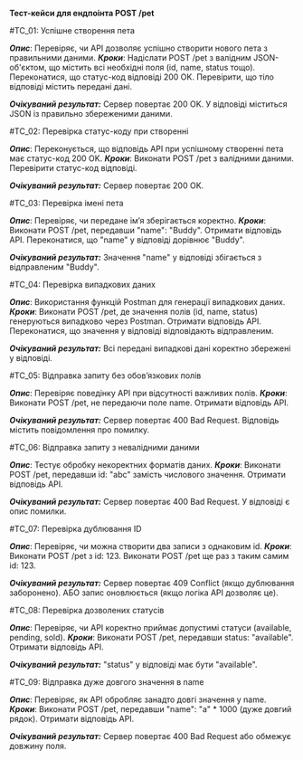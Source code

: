 **Тест-кейси для ендпоінта POST /pet**

#TC_01: Успішне створення пета

***Опис***: Перевіряє, чи API дозволяє успішно створити нового пета з правильними даними.
***Кроки***:
Надіслати POST /pet з валідним JSON-об'єктом, що містить всі необхідні поля (id, name, status тощо).
Переконатися, що статус-код відповіді 200 OK.
Перевірити, що тіло відповіді містить передані дані.

***Очікуваний результат:***
Сервер повертає 200 OK.
У відповіді міститься JSON із правильно збереженими даними.

#TC_02: Перевірка статус-коду при створенні

***Опис***: Переконується, що відповідь API при успішному створенні пета має статус-код 200 OK.
***Кроки***:
Виконати POST /pet з валідними даними.
Перевірити статус-код відповіді.

***Очікуваний результат:***
Сервер повертає 200 OK.

#TC_03: Перевірка імені пета

***Опис***: Перевіряє, чи передане ім’я зберігається коректно.
***Кроки***:
Виконати POST /pet, передавши "name": "Buddy".
Отримати відповідь API.
Переконатися, що "name" у відповіді дорівнює "Buddy".

***Очікуваний результат:***
Значення "name" у відповіді збігається з відправленим "Buddy".

#TC_04: Перевірка випадкових даних

***Опис***: Використання функцій Postman для генерації випадкових даних.
***Кроки***:
Виконати POST /pet, де значення полів (id, name, status) генеруються випадково через Postman.
Отримати відповідь API.
Переконатися, що значення у відповіді відповідають відправленим.

***Очікуваний результат:***
Всі передані випадкові дані коректно збережені у відповіді.

#TC_05: Відправка запиту без обов’язкових полів

***Опис***: Перевіряє поведінку API при відсутності важливих полів.
***Кроки***:
Виконати POST /pet, не передаючи поле name.
Отримати відповідь API.

***Очікуваний результат:***
Сервер повертає 400 Bad Request.
Відповідь містить повідомлення про помилку.

#TC_06: Відправка запиту з невалідними даними

***Опис***: Тестує обробку некоректних форматів даних.
***Кроки***:
Виконати POST /pet, передавши id: "abc" замість числового значення.
Отримати відповідь API.

***Очікуваний результат:***
Сервер повертає 400 Bad Request. У відповіді є опис помилки.

#TC_07: Перевірка дублювання ID

***Опис***: Перевіряє, чи можна створити два записи з однаковим id.
***Кроки***:
Виконати POST /pet з id: 123.
Виконати POST /pet ще раз з таким самим id: 123.

***Очікуваний результат:***
Сервер повертає 409 Conflict (якщо дублювання заборонено).
АБО запис оновлюється (якщо логіка API дозволяє це).

#TC_08: Перевірка дозволених статусів

***Опис***: Перевіряє, чи API коректно приймає допустимі статуси (available, pending, sold).
***Кроки***:
Виконати POST /pet, передавши status: "available".
Отримати відповідь API.

***Очікуваний результат:***
"status" у відповіді має бути "available".

#TC_09: Відправка дуже довгого значення в name

***Опис***: Перевіряє, як API обробляє занадто довгі значення у name.
***Кроки***:
Виконати POST /pet, передавши "name": "a" * 1000 (дуже довгий рядок).
Отримати відповідь API.

***Очікуваний результат:***
Сервер повертає 400 Bad Request або обмежує довжину поля.
